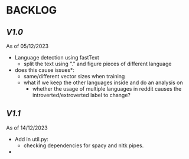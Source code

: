 # BACKLOG 

## _V1.0_

As of 05/12/2023

* Language detection using fastText
  * split the text using "." and figure pieces of different language
* does this cause issues*:
  * same/different vector sizes when training
  * what if we keep the other languages inside and do an analysis on 
    * whether the usage of multiple languages in reddit causes the introverted/extroverted label to change?



## _V1.1_
As of 14/12/2023

* Add in util.py: 
  * checking dependencies for spacy and nltk pipes.
* 